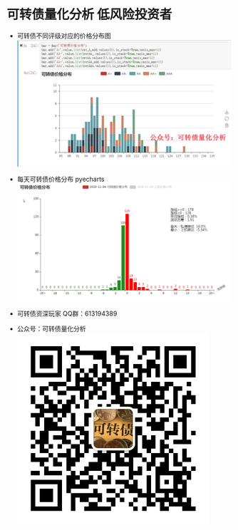 # 可转债量化分析 低风险投资者

- 可转债不同评级对应的价格分布图
![ 价格分布图 ](./static/可转债价格分布.JPG)



- 每天可转债价格分布 pyecharts
![ 每天价格分布图 ](./static/2020-11-04-1.gif)


- 可转债资深玩家 QQ群：613194389


- 公众号：可转债量化分析
![ 公众号 ](./static/gzh.jpg)